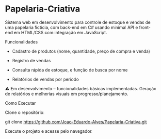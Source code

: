 # Papelaria-Criativa

Sistema web em desenvolvimento para controle de estoque e vendas de uma papelaria fictícia, com back-end em C# usando minimal API e front-end em HTML/CSS com integração em JavaScript.

Funcionalidades

- Cadastro de produtos (nome, quantidade, preço de compra e venda)

- Registro de vendas

- Consulta rápida de estoque, e função de busca por nome

- Relatórios de vendas por período

⚠️ Em desenvolvimento – funcionalidades básicas implementadas. Geração de relatórios e melhorias visuais em progresso/planejamento.

Como Executar

Clone o repositório:

git clone https://github.com/Joao-Eduardo-Alves/Papelaria-Criativa.git

Execute o projeto e acesse pelo navegador.
